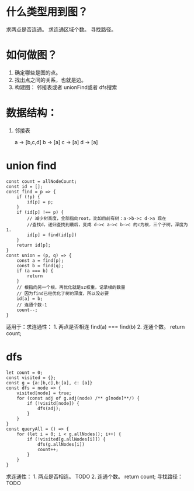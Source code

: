 # 什么类型用到图？
求两点是否连通。
求连通区域个数。
寻找路径。

# 如何做图？
1. 确定哪些是图的点。
2. 找出点之间的关系，也就是边。
3. 构建图：
    邻接表或者
    unionFind或者
    dfs搜索


# 数据结构：
1. 邻接表

    a -> [b,c,d]
    b -> [a]
    c -> [a]
    d -> [a]


# union find

    const count = allNodeCount;
    const id = [];
    const find = p => {
        if (!p) {
            id[p] = p;
        }
        if (id[p] !== p) {
            // 减少树高度，全部指向root，比如目前有树：a->b->c d->a 现在
            //查找d，递归查找到最后，变成 d->c a->c b->c 的c为根，三个子树，深度为1.
            id[p] = find(id[p])
        }
        return id[p];
    }
    const union = (p, q) => {
        const a = find(p);
        const b = find(q);
        if (a === b) {
            return
        }
        // 根指向另一个根，再优化就是sz权重，记录根的数量
        // 因为find已经优化了树的深度，所以没必要
        id[a] = b;
        // 连通个数-1
        count--;
    }

适用于：求连通性：
    1. 两点是否相连
        find(a) === find(b)
    2. 连通个数。
        return count;


# dfs
    let count = 0;
    const visited = {};
    const g = {a:[b,c],b:[a], c: [a]}
    const dfs = node => {
        visited[node] = true;
        for (const adj of g.adj(node) /** g[node]**/) {
            if (!visitd[node]) {
                dfs(adj);
            }
        }
    }
    const queryAll = () => {
        for (let i = 0; i < g.allNodes(); i++) {
            if (!visited[g.allNodes[i]]) {
                dfs(g.allNodes[i])
                count++;
            }
        }
    }
    
求连通性：
    1. 两点是否相连。
        TODO
    2. 连通个数。
        return count;
寻找路径：
    TODO


